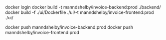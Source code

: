 docker login
docker build -t manndshelby/invoice-backend:prod ./backend/
docker build -f ./ui/Dockerfile ./ui/-t manndshelby/invoice-frontend:prod ./ui/

docker push manndshelby/invoice-backend:prod
docker push manndshelby/invoice-frontend:prod